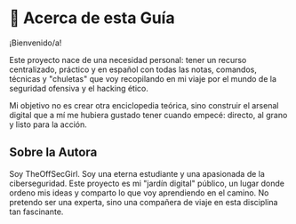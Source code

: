 # 💎 Acerca de esta Guía

¡Bienvenido/a!

Este proyecto nace de una necesidad personal: tener un recurso centralizado, práctico y en español con todas las notas, comandos, técnicas y "chuletas" que voy recopilando en mi viaje por el mundo de la seguridad ofensiva y el hacking ético.

Mi objetivo no es crear otra enciclopedia teórica, sino construir el arsenal digital que a mí me hubiera gustado tener cuando empecé: directo, al grano y listo para la acción.


## Sobre la Autora

Soy TheOffSecGirl. Soy una eterna estudiante y una apasionada de la ciberseguridad. Este proyecto es mi "jardín digital" público, un lugar donde ordeno mis ideas y comparto lo que voy aprendiendo en el camino. No pretendo ser una experta, sino una compañera de viaje en esta disciplina tan fascinante.
